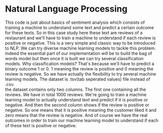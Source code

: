 # Natural Language Processing

This code is just about basics of sentiment analysis which consists of training a machine to understand some text and predict a certain outcome for these texts.
So in this case study here these text are reviews of a restaurant and we'll have to train a machine to understand if each review is positive or negative.
This is a very simple and classic way to be introduced to NLP.
We can try diverse machine learning models to tackle this problem. Indeed the essential part of our implementation will be to build the bag of words model but then once
it is built we can try several classification models. Why classification models? That's because we'll have to predict a binary outcome 1 or 0. 1 meaning the review is positive
and 0 meaning the review is negative. So we have actually the flexibility to try several machine learning models.
The dataset is .tsv(tab seperated values) file instead of .csv.  
the dataset contains only two columns. The first one containing all the reviews. We have in total 1000 reviews.
We're going to train a machine learning model to actually understand text and predict if it is positive or negative.
And then the second column shows if the review is positive or negative.
So one means that it is positive meaning the customer liked it and zero means that the review is negative.
And of course we have the real outcomes in order to train our machine learning model to understand if each of these text is positive or negative.

